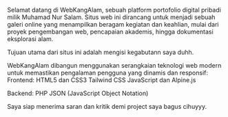 Selamat datang di WebKangAlam, sebuah platform portofolio digital pribadi milik Muhamad Nur Salam. Situs web ini dirancang untuk menjadi sebuah galeri online yang menampilkan beragam kegiatan dan keahlian, mulai dari proyek pengembangan web, pencapaian akademis, hingga dokumentasi eksplorasi alam.

Tujuan utama dari situs ini adalah mengisi kegabutann saya duhh.

WebKangAlam dibangun menggunakan serangkaian teknologi web modern untuk memastikan pengalaman pengguna yang dinamis dan responsif:
Frontend:
HTML5 dan CSS3
Tailwind CSS
JavaScript dan Alpine.js

Backend:
PHP
JSON (JavaScript Object Notation)

Saya siap menerima saran dan kritik demi project saya bagus cihuyyy.
